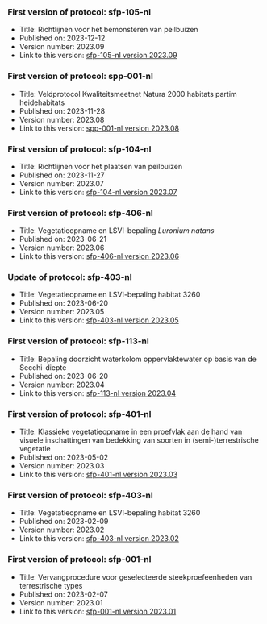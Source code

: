 ### First version of protocol: sfp-105-nl

- Title: Richtlijnen voor het bemonsteren van peilbuizen
- Published on: 2023-12-12
- Version number: 2023.09
- Link to this version: [sfp-105-nl version 2023.09](2023.09/index.html)

### First version of protocol: spp-001-nl

- Title: Veldprotocol Kwaliteitsmeetnet Natura 2000 habitats partim heidehabitats
- Published on: 2023-11-28
- Version number: 2023.08
- Link to this version: [spp-001-nl version 2023.08](2023.08/index.html)

### First version of protocol: sfp-104-nl

- Title: Richtlijnen voor het plaatsen van peilbuizen
- Published on: 2023-11-27
- Version number: 2023.07
- Link to this version: [sfp-104-nl version 2023.07](2023.07/index.html)

### First version of protocol: sfp-406-nl

- Title: Vegetatieopname en LSVI-bepaling *Luronium natans*
- Published on: 2023-06-21
- Version number: 2023.06
- Link to this version: [sfp-406-nl version 2023.06](2023.06/index.html)

### Update of protocol: sfp-403-nl

- Title: Vegetatieopname en LSVI-bepaling habitat 3260
- Published on: 2023-06-20
- Version number: 2023.05
- Link to this version: [sfp-403-nl version 2023.05](2023.05/index.html)

### First version of protocol: sfp-113-nl

- Title: Bepaling doorzicht waterkolom oppervlaktewater op basis van de Secchi-diepte
- Published on: 2023-06-20
- Version number: 2023.04
- Link to this version: [sfp-113-nl version 2023.04](2023.04/index.html)

### First version of protocol: sfp-401-nl

- Title: Klassieke vegetatieopname in een proefvlak aan de hand van visuele inschattingen van bedekking van soorten in (semi-)terrestrische vegetatie
- Published on: 2023-05-02
- Version number: 2023.03
- Link to this version: [sfp-401-nl version 2023.03](2023.03/index.html)

### First version of protocol: sfp-403-nl

- Title: Vegetatieopname en LSVI-bepaling habitat 3260
- Published on: 2023-02-09
- Version number: 2023.02
- Link to this version: [sfp-403-nl version 2023.02](2023.02/index.html)

### First version of protocol: sfp-001-nl

- Title: Vervangprocedure voor geselecteerde steekproefeenheden van terrestrische types
- Published on: 2023-02-07
- Version number: 2023.01
- Link to this version: [sfp-001-nl version 2023.01](2023.01/index.html)

<!--One entry for each release describing the generic changes since the previous release.
e.g. (sort most recent first)

- 2020.03
    - sfp-403_shorttitle_nl (first version)
    - sfp-403_shorttitle_en (first version)
- 2020.02
    - sfp-402_shorttitle_nl (update)
- 2020.01
    - sfp-402_shorttitle_nl (first version)
-->
